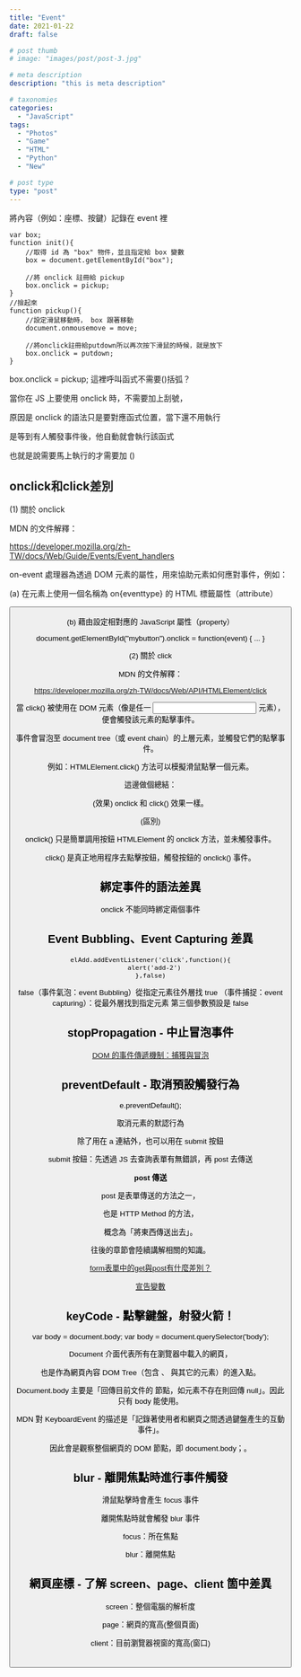 ```yaml
---
title: "Event"
date: 2021-01-22
draft: false

# post thumb
# image: "images/post/post-3.jpg"

# meta description
description: "this is meta description"

# taxonomies
categories: 
  - "JavaScript"
tags:
  - "Photos"
  - "Game"
  - "HTML"
  - "Python"
  - "New"

# post type
type: "post"
---
```


將內容（例如：座標、按鍵）記錄在 event 裡

```
var box;
function init(){
	//取得 id 為 "box" 物件，並且指定給 box 變數
	box = document.getElementById("box");
	
	//將 onclick 註冊給 pickup	
	box.onclick = pickup;
}
//撿起來
function pickup(){
	//設定滑鼠移動時， box 跟著移動
	document.onmousemove = move;

	//將onclick註冊給putdown所以再次按下滑鼠的時候，就是放下	
	box.onclick = putdown;
}
```
box.onclick = pickup; 這裡呼叫函式不需要()括弧？

當你在 JS 上要使用 onclick 時，不需要加上刮號，

原因是 onclick 的語法只是要對應函式位置，當下還不用執行

是等到有人觸發事件後，他自動就會執行該函式

也就是說需要馬上執行的才需要加 ()

## onclick和click差別

(1) 關於 onclick

MDN 的文件解釋：

https://developer.mozilla.org/zh-TW/docs/Web/Guide/Events/Event_handlers

on-event 處理器為透過 DOM 元素的屬性，用來協助元素如何應對事件，例如：

(a) 在元素上使用一個名稱為 on{eventtype} 的 HTML 標籤屬性（attribute）

<button onclick="return handleClick(event);">

(b) 藉由設定相對應的 JavaScript 屬性（property）

document.getElementById("mybutton").onclick = function(event) { ... } 

(2) 關於 click

MDN 的文件解釋：

https://developer.mozilla.org/zh-TW/docs/Web/API/HTMLElement/click

當 click() 被使用在 DOM 元素（像是任一 <input> 元素），便會觸發該元素的點擊事件。

事件會冒泡至 document tree（或 event chain）的上層元素，並觸發它們的點擊事件。

例如：HTMLElement.click() 方法可以模擬滑鼠點擊一個元素。

這邊做個總結：

(效果) onclick 和 click() 效果一樣。

(區別) 

onclick() 只是簡單調用按鈕 HTMLElement 的 onclick 方法，並未觸發事件。

click() 是真正地用程序去點擊按鈕，觸發按鈕的 onclick() 事件。

## 綁定事件的語法差異

onclick 不能同時綁定兩個事件

## Event Bubbling、Event Capturing 差異

```
elAdd.addEventListener('click',function(){
  alert('add-2')
},false)
```

false（事件氣泡：event Bubbling）從指定元素往外層找
true （事件捕捉：event capturing）：從最外層找到指定元素
第三個參數預設是 false

## stopPropagation - 中止冒泡事件

[DOM 的事件傳遞機制：捕獲與冒泡](https://blog.techbridge.cc/2017/07/15/javascript-event-propagation/)

## preventDefault - 取消預設觸發行為

e.preventDefault();

取消元素的默認行為

除了用在 a 連結外，也可以用在 submit 按鈕

submit 按鈕：先透過 JS 去查詢表單有無錯誤，再 post 去傳送

**post 傳送**

post 是表單傳送的方法之一，

也是 HTTP Method 的方法，

概念為「將東西傳送出去」。

往後的章節會陸續講解相關的知識。

[form表單中的get與post有什麼差別？](https://medium.com/ui-ux%E7%B7%B4%E5%8A%9F%E5%9D%8A/form%E8%A1%A8%E5%96%AE%E4%B8%AD%E7%9A%84get%E8%88%87post%E6%9C%89%E4%BB%80%E9%BA%BC%E5%B7%AE%E5%88%A5-d2a04845769a)

[宣告變數](https://ruienyuski.github.io/blog/2020/11/07/%E5%AE%A3%E5%91%8A%E8%AE%8A%E6%95%B8/)

## keyCode - 點擊鍵盤，射發火箭！

var body = document.body;
var body = document.querySelector('body');

Document 介面代表所有在瀏覽器中載入的網頁，

也是作為網頁內容 DOM Tree（包含 <body>、<table> 與其它的元素）的進入點。

Document.body 主要是「回傳目前文件的 <body> 節點，如元素不存在則回傳 null」。因此只有 body 能使用。

MDN 對 KeyboardEvent 的描述是「記錄著使用者和網頁之間透過鍵盤產生的互動事件」。

因此會是觀察整個網頁的 DOM 節點，即 document.body；。

## blur - 離開焦點時進行事件觸發

滑鼠點擊時會產生 focus 事件

離開焦點時就會觸發 blur 事件

focus：所在焦點

blur：離開焦點

## 網頁座標 - 了解 screen、page、client 箇中差異

screen：整個電腦的解析度

page：網頁的寬高(整個頁面)

client：目前瀏覽器視窗的寬高(窗口)
